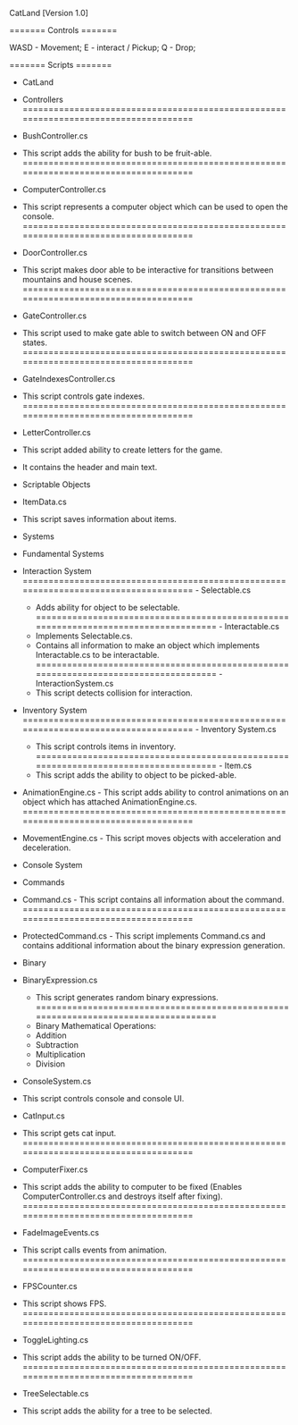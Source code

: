 CatLand [Version 1.0]

======= Controls =======

WASD - Movement;
E - interact / Pickup;
Q - Drop;

======= Scripts =======

- CatLand
 - Controllers
  ====================================================================================
  - BushController.cs
   - This script adds the ability for bush to be fruit-able.
  ====================================================================================
  - ComputerController.cs
   - This script represents a computer object which can be used to open the console.
  ====================================================================================
  - DoorController.cs
   - This script makes door able to be interactive for transitions between mountains and house scenes.
  ====================================================================================
  - GateController.cs
   - This script used to make gate able to switch between ON and OFF states.
  ====================================================================================
  - GateIndexesController.cs
   - This script controls gate indexes.
  ====================================================================================
  - LetterController.cs
   - This script added ability to create letters for the game.
   - It contains the header and main text.

 - Scriptable Objects
  - ItemData.cs
   - This script saves information about items.

 - Systems
  - Fundamental Systems
   - Interaction System
    ====================================================================================
    - Selectable.cs
     - Adds ability for object to be selectable.
    ====================================================================================
    - Interactable.cs
     - Implements Selectable.cs.
     - Contains all information to make an object which implements Interactable.cs to be interactable.
    ====================================================================================
    - InteractionSystem.cs
     - This script detects collision for interaction.

   - Inventory System
    ====================================================================================
    - Inventory System.cs
     - This script controls items in inventory.
    ====================================================================================
    - Item.cs
     - This script adds the ability to object to be picked-able.

   - AnimationEngine.cs
    - This script adds ability to control animations on an object which has attached AnimationEngine.cs.
   ====================================================================================
   - MovementEngine.cs
    - This script moves objects with acceleration and deceleration.

 - Console System
  - Commands
   - Command.cs
    - This script contains all information about the command.
   ====================================================================================
   - ProtectedCommand.cs
    - This script implements Command.cs and contains additional information about the binary expression generation.
  - Binary
   - BinaryExpression.cs
     - This script generates random binary expressions.
     ====================================================================================
     - Binary Mathematical Operations:
      - Addition
      - Subtraction
      - Multiplication
      - Division

  - ConsoleSystem.cs
   - This script controls console and console UI.

 - CatInput.cs
  - This script gets cat input.
 ====================================================================================
 - ComputerFixer.cs
  - This script adds the ability to computer to be fixed (Enables ComputerController.cs and destroys itself after fixing).
 ====================================================================================
 - FadeImageEvents.cs
  - This script calls events from animation.
 ====================================================================================
 - FPSCounter.cs
  - This script shows FPS.
 ====================================================================================
 - ToggleLighting.cs
  - This script adds the ability to be turned ON/OFF.
 ====================================================================================
 - TreeSelectable.cs
  - This script adds the ability for a tree to be selected.
